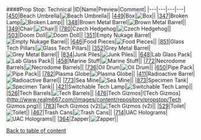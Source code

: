 ####Prop Stop: Technical
|ID|Name|Preview|Comment|
|---|---|---|---|
|[450](https://github.com/alexey-lysiuk/Realm667-AAA-Cache/raw/master/0450.zip)|Beach Umbrella|![Beach Umbrella](http://www.realm667.com//images/content/repository/propstop/Umbrella.png)||
|[449](https://github.com/alexey-lysiuk/Realm667-AAA-Cache/raw/master/0449.zip)|Box|![Box](http://www.realm667.com//images/content/repository/propstop/Box.png)||
|[347](https://github.com/alexey-lysiuk/Realm667-AAA-Cache/raw/master/0347.zip)|Broken Lamp|![Broken Lamp](http://www.realm667.com//images/content/repository/propstop/BrokenLamp.png)||
|[348](https://github.com/alexey-lysiuk/Realm667-AAA-Cache/raw/master/0348.zip)|Brown Metal Barrel|![Brown Metal Barrel](http://www.realm667.com//images/content/repository/propstop/BrownMetalBarrel.png)||
|[349](https://github.com/alexey-lysiuk/Realm667-AAA-Cache/raw/master/0349.zip)|Chair|![Chair](http://www.realm667.com//images/content/repository/propstop/Chair.png)||
|[780](https://github.com/alexey-lysiuk/Realm667-AAA-Cache/raw/master/0780.zip)|Czech Hedgehog|![Czech Hedgehog](http://www.realm667.com//images/content/repository/propstop/CzechHedgehog.png)||
|[503](https://github.com/alexey-lysiuk/Realm667-AAA-Cache/raw/master/0503.zip)|Doom Doll|![Doom Doll](http://www.realm667.com//images/content/repository/propstop/DoomDoll.png)||
|[351](https://github.com/alexey-lysiuk/Realm667-AAA-Cache/raw/master/0351.zip)|Empty Nukage Barrel|![Empty Nukage Barrel](http://www.realm667.com//images/content/repository/propstop/EmptyNukageBarrel.png)||
|[646](https://github.com/alexey-lysiuk/Realm667-AAA-Cache/raw/master/0646.zip)|Food Pieces|![Food Pieces](http://www.realm667.com//images/content/repository/propstop/FoodPieces.png)||
|[851](https://github.com/alexey-lysiuk/Realm667-AAA-Cache/raw/master/0851.zip)|Glass Tech Pillars|![Glass Tech Pillars](http://www.realm667.com//images/content/repository/propstop/GlassTechPillar.png)||
|[352](https://github.com/alexey-lysiuk/Realm667-AAA-Cache/raw/master/0352.zip)|Grey Metal Barrel|![Grey Metal Barrel](http://www.realm667.com//images/content/repository/propstop/GreyMetalBarrel.png)||
|[834](https://github.com/alexey-lysiuk/Realm667-AAA-Cache/raw/master/0834.zip)|Junk Piles|![Junk Piles](http://www.realm667.com//images/content/repository/propstop/JunkPiles.png)||
|[648](https://github.com/alexey-lysiuk/Realm667-AAA-Cache/raw/master/0648.zip)|Lab Glass Pack|![Lab Glass Pack](http://www.realm667.com//images/content/repository/propstop/LabGlassPack.png)||
|[458](https://github.com/alexey-lysiuk/Realm667-AAA-Cache/raw/master/0458.zip)|Marine Stuff|![Marine Stuff](http://www.realm667.com//images/content/repository/propstop/MarineStuff.png)||
|[772](https://github.com/alexey-lysiuk/Realm667-AAA-Cache/raw/master/0772.zip)|Necrodome Barrels|![Necrodome Barrels](http://www.realm667.com//images/content/repository/propstop/NecroBarrels.png)||
|[736](https://github.com/alexey-lysiuk/Realm667-AAA-Cache/raw/master/0736.zip)|Oil Drum|![Oil Drum](http://www.realm667.com//images/content/repository/propstop/OilDrum.png)||
|[650](https://github.com/alexey-lysiuk/Realm667-AAA-Cache/raw/master/0650.zip)|Pipe Pack|![Pipe Pack](http://www.realm667.com//images/content/repository/propstop/PipePack.png)||
|[782](https://github.com/alexey-lysiuk/Realm667-AAA-Cache/raw/master/0782.zip)|Plasma Globe|![Plasma Globe](http://www.realm667.com//images/content/repository/propstop/PlasmaGlobe.png)||
|[411](https://github.com/alexey-lysiuk/Realm667-AAA-Cache/raw/master/0411.zip)|Radioactive Barrel|![Radioactive Barrel](http://www.realm667.com//images/content/repository/propstop/RadioactiveBarrel.png)||
|[773](https://github.com/alexey-lysiuk/Realm667-AAA-Cache/raw/master/0773.zip)|Sea Mine|![Sea Mine](http://www.realm667.com//images/content/repository/propstop/SeaMine.png)||
|[873](https://github.com/alexey-lysiuk/Realm667-AAA-Cache/raw/master/0873.zip)|Specimen Tank|![Specimen Tank](http://www.realm667.com//images/content/repository/propstop/SpecimenTank.png)||
|[421](https://github.com/alexey-lysiuk/Realm667-AAA-Cache/raw/master/0421.zip)|Switchable Tech Lamp|![Switchable Tech Lamp](http://www.realm667.com//images/content/repository/propstop/SwitchableTechLamp.png)||
|[526](https://github.com/alexey-lysiuk/Realm667-AAA-Cache/raw/master/0526.zip)|Tech Barrels|![Tech Barrels](http://www.realm667.com//images/content/repository/propstop/TechBarrels.png)||
|[476](https://github.com/alexey-lysiuk/Realm667-AAA-Cache/raw/master/0476.zip)|Tech Gizmos|![Tech Gizmos](http://www.realm667.com//images/content/repository/propstop/Tech Gizmos.png)||
|[783](https://github.com/alexey-lysiuk/Realm667-AAA-Cache/raw/master/0783.zip)|Tech Gizmos (v2)|![Tech Gizmos (v2)](http://www.realm667.com/None)||
|[529](https://github.com/alexey-lysiuk/Realm667-AAA-Cache/raw/master/0529.zip)|Toilet|![Toilet](http://www.realm667.com//images/content/repository/propstop/toilet.png)||
|[467](https://github.com/alexey-lysiuk/Realm667-AAA-Cache/raw/master/0467.zip)|Trash Cans|![Trash Cans](http://www.realm667.com//images/content/repository/propstop/TrashCans.png)||
|[714](https://github.com/alexey-lysiuk/Realm667-AAA-Cache/raw/master/0714.zip)|UAC Holograms|![UAC Holograms](http://www.realm667.com//images/content/repository/propstop/UACHolograms.png)||
|[364](https://github.com/alexey-lysiuk/Realm667-AAA-Cache/raw/master/0364.zip)|Zapper|![Zapper](http://www.realm667.com//images/content/repository/propstop/Zapper.png)||

[Back to table of content](readme.md)
